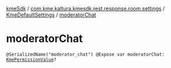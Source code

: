 [kmeSdk](../../index.md) / [com.kme.kaltura.kmesdk.rest.response.room.settings](../index.md) / [KmeDefaultSettings](index.md) / [moderatorChat](./moderator-chat.md)

# moderatorChat

`@SerializedName("moderator_chat") @Expose var moderatorChat: `[`KmePermissionValue`](../../com.kme.kaltura.kmesdk.ws.message.type.permissions/-kme-permission-value/index.md)`?`